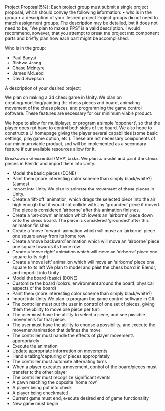 Project Proposal(5%):
Each project group must submit a single project proposal, which should convey the following information:
• who is in the group
• a description of your desired project
Project groups do not need to match assignment groups. The description may be detailed, but it does not need to be; “We plan to make a FPS” is a valid description. I would recommend, however, that you attempt to break the project into component parts and briefly plan how each part might be accomplished.

Who is in the group:
-	Paul Banyai
-	Binhwa Jeong
-	Chase McIntyre
-	James McLeod
-	David Swepson


A description of your desired project:

We plan on making a 3d chess game in Unity. We plan on creating/modeling/painting the chess pieces and board, animating movement of the chess pieces, and programming the game control software. These features are necessary for our minimum viable product.

We hope to allow for multiplayer, or program a simple ‘opponent’, so that the player does not have to control both sides of the board. We also hope to construct a UI homepage giving the player several capabilities (some basic settings, play game option, etc.). These are not necessary components of our minimum viable product,  and will be implemented as a secondary feature if our available resources allow for it.

Breakdown of essential (MVP) tasks:
We plan to model and paint the chess pieces in Blendr, and import them into Unity.
-	Model the basic pieces (DONE)
-	Paint them (more interesting color scheme than simply black/white?) (James)
-	Import into Unity 
We plan to animate the movement of these pieces in Unity.
-	Create a ‘lift-off’ animation, which drags the selected piece into the air high enough that it would not collide with any ‘grounded’ piece if moved. The piece is considered ‘airborne’ after this animation finishes.
-	Create a ‘set-down’ animation which lowers an ‘airborne’ piece down onto the chess board. The piece is considered ‘grounded’ after this animation finishes
-	Create a ‘move forward’ animation which will move an ‘airborne’ piece one square away from its home row
-	Create a ‘move backward’ animation which will move an ‘airborne’ piece one square towards its home row
-	Create a ‘move right’ animation which will move an ‘airborne’ piece one square to its right
-	Create a ‘move left’ animation which will move an ‘airborne’ piece one square to its left
We plan to model and paint the chess board in Blendr, and import it into Unity
-	Model the board (basic)  (DONE)
-	Customize the board (colors, environment around the board, physical aspects of the board)
-	Paint them (more interesting color scheme than simply black/white?)
-	Import into Unity
We plan to program the game control software in C#.
-	The controller must put the user in control of one set of pieces, giving them the ability to move one piece per turn
-	The user must have the ability to select a piece, and see possible movements for that piece.
-	The user must have the ability to choose a possibility, and execute the movement/animation that defines the move.
-	The controller must handle the effects of player movements appropriately
-	Execute the animation
-	Update appropriate information on movements
-	Handle taking/capturing of pieces appropriately
-	The controller must automate alternating turns
-	When a player executes a movement, control of the board/pieces must transfer to the other player
-	The controller must recognize significant events
-	A pawn reaching the opposite ‘home row’
-	A player being put into check
-	A player being checkmated
-	Current game must end, execute desired end of game functionality
-	New game must begin


